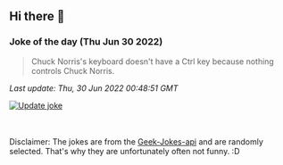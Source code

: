 ## Hi there 👋

### Joke of the day (Thu Jun 30 2022)
<!-- joke -->
>Chuck Norris's keyboard doesn't have a Ctrl key because nothing controls Chuck Norris.
<!-- /joke -->

*Last update: Thu, 30 Jun 2022 00:48:51 GMT*

[![Update joke](https://github.com/nclskfm/nclskfm/actions/workflows/joke.yml/badge.svg)](https://github.com/nclskfm/nclskfm/actions/workflows/joke.yml)

<br><br>
Disclaimer: The jokes are from the [Geek-Jokes-api](https://github.com/sameerkumar18/geek-joke-api) and are randomly selected. That's why they are unfortunately often not funny. :D
